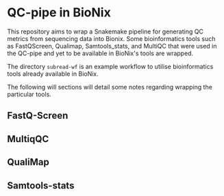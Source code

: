 # QC-pipe in BioNix

 This repository aims to wrap a Snakemake pipeline for generating QC metrics from sequencing data into Bionix. Some bioinformatics tools such as FastQScreen, Qualimap, Samtools_stats, and MultiQC that were used in the QC-pipe and yet to be available in BioNix's tools are wrapped.

 The directory `subread-wf` is an example workflow to utilise bioinformatics tools already available in BioNix.

The following will sections will detail some notes regarding wrapping the particular tools.

## FastQ-Screen


## MultiqQC


## QualiMap


## Samtools-stats

